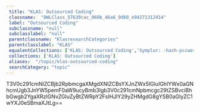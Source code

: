 ```yaml
--- 
 title: "KLAS: Outsourced Coding" 
 classname:  "OWLClass_57639cac_060b_46a6_9d60_e94271312414" 
 label: "Outsourced Coding" 
 subclassname: "null" 
 subclasslabel: "null" 
 parentclassname: "KlasresearchCategories" 
 parentclasslabel: "KLAS" 
 equalentCollections: ['KLAS: Outsourced Coding','Symplur: -hash-pccworkshops12','KLAS: Computer-Assisted Coding (CAC)'] 
 collections: ['KLAS: Outsourced Coding']
 aliases:  "/topic/klas-outsourced-coding"  
 searchCategory: "topic" 
---
```

T3V0c291cmNlZCBjb2RpbmcgaXMgdXNlZCBsYXJnZWx5IGluIGhlYWx0aGNhcmUgb3JnYW5pemF0aW9ucyBmb3Igb3V0c291cmNpbmcgc29tZSBvciBhbGwgb2YgaXRzIGNvZGluZyBtZWRpY2FsIHJlY29yZHMgdG8gYSB0aGlyZC1wYXJ0eSBmaXJtLg==